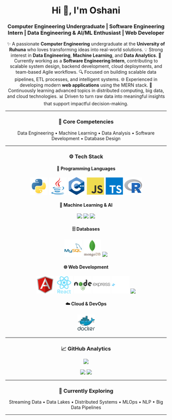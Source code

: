 <h1 align="center">Hi 👋, I'm Oshani</h1>
<h3 align="center">Computer Engineering Undergraduate | Software Engineering Intern | Data Engineering & AI/ML Enthusiast | Web Developer</h3>

<p align="center">
✨ A passionate <b>Computer Engineering</b> undergraduate at the <b>University of Ruhuna</b> who loves transforming ideas into real-world solutions.  
💡 Strong interest in <b>Data Engineering</b>, <b>Machine Learning</b>, and <b>Data Analytics</b>.  
💼 Currently working as a <b>Software Engineering Intern</b>, contributing to scalable system design, backend development, cloud deployments, and team-based Agile workflows.  
🔍 Focused on building scalable data pipelines, ETL processes, and intelligent systems.  
🌐 Experienced in developing modern <b>web applications</b> using the MERN stack.  
🚀 Continuously learning advanced topics in distributed computing, big data, and cloud technologies.  
📊 Driven to turn raw data into meaningful insights that support impactful decision-making.  
</p>

---

<h3 align="center">🧠 Core Competencies</h3>
<p align="center">
Data Engineering • Machine Learning  • Data Analysis  • Software Development • Database Design  
</p>

---

<h3 align="center">⚙️ Tech Stack</h3>

<h4 align="center">🚀 Programming Languages</h4>
<p align="center">
  <!-- Python -->
  <img src="https://raw.githubusercontent.com/devicons/devicon/master/icons/python/python-original.svg" width="55" height="55"/>

  <!-- Java -->
  <img src="https://raw.githubusercontent.com/devicons/devicon/master/icons/java/java-original.svg" width="55" height="55"/>

  <!-- C++ -->
  <img src="https://raw.githubusercontent.com/devicons/devicon/master/icons/cplusplus/cplusplus-original.svg" width="55" height="55"/>

  <!-- JavaScript -->
  <img src="https://raw.githubusercontent.com/devicons/devicon/master/icons/javascript/javascript-original.svg" width="55" height="55"/>

  <!-- TypeScript -->
  <img src="https://raw.githubusercontent.com/devicons/devicon/master/icons/typescript/typescript-original.svg" width="55" height="55"/>

  <!-- R -->
  <img src="https://raw.githubusercontent.com/devicons/devicon/master/icons/r/r-original.svg" width="55" height="55"/>

 
</p>


>

<h4 align="center">🤖 Machine Learning & AI</h4>
<p align="center">
  <img src="https://upload.wikimedia.org/wikipedia/commons/0/05/Scikit_learn_logo_small.svg" width="55"/>
  <img src="https://www.vectorlogo.zone/logos/tensorflow/tensorflow-icon.svg" width="55"/>
  <img src="https://upload.wikimedia.org/wikipedia/commons/9/96/Pytorch_logo.png" width="55"/>
 
</p>

<h4 align="center">🗄️ Databases</h4>
<p align="center">
  <img src="https://raw.githubusercontent.com/devicons/devicon/master/icons/mysql/mysql-original-wordmark.svg" width="55"/>
  <img src="https://raw.githubusercontent.com/devicons/devicon/master/icons/mongodb/mongodb-original-wordmark.svg" width="55"/>
  <img src="https://www.vectorlogo.zone/logos/firebase/firebase-icon.svg" width="55"/>

</p>

<h4 align="center">🌐 Web Development</h4>
<p align="center">
  <!-- Angular -->
  <img src="https://raw.githubusercontent.com/devicons/devicon/master/icons/angularjs/angularjs-original.svg" width="55"/>

  <!-- React -->
  <img src="https://raw.githubusercontent.com/devicons/devicon/master/icons/react/react-original-wordmark.svg" width="55"/>

  <!-- Node.js -->
  <img src="https://raw.githubusercontent.com/devicons/devicon/master/icons/nodejs/nodejs-original-wordmark.svg" width="55"/>

  <!-- Express -->
  <img src="https://raw.githubusercontent.com/devicons/devicon/master/icons/express/express-original-wordmark.svg" width="55"/>

  <!-- TailwindCSS -->
  <img src="https://raw.githubusercontent.com/devicons/devicon/master/icons/tailwindcss/tailwindcss-original-wordmark.svg" width="55"/>

  <!-- MERN Stack Badge -->
  <img src="https://img.shields.io/badge/MERN-Stack-000000?style=for-the-badge&logo=mongodb&logoColor=47A248&logoWidth=20" height="30"/>
</p>


<h4 align="center">☁️ Cloud & DevOps</h4>
<p align="center">
  
  <img src="https://raw.githubusercontent.com/devicons/devicon/master/icons/docker/docker-original-wordmark.svg" width="55"/>
  
</p>

---

<h3 align="center">📈 GitHub Analytics</h3>
<p align="center">
  <img src="https://github-readme-streak-stats.herokuapp.com/?user=OshaniKR&theme=radical" height="180" />
</p>
<p align="center">
  <img src="https://github-readme-stats.vercel.app/api?username=OshaniKR&show_icons=true&theme=radical" height="180"/>
  <img src="https://github-readme-stats.vercel.app/api/top-langs/?username=OshaniKR&layout=compact&theme=radical" height="180"/>
</p>


---

<h3 align="center">🌱 Currently Exploring</h3>
<p align="center">
  Streaming Data • Data Lakes • Distributed Systems • MLOps • NLP • Big Data Pipelines  
</p>

---



